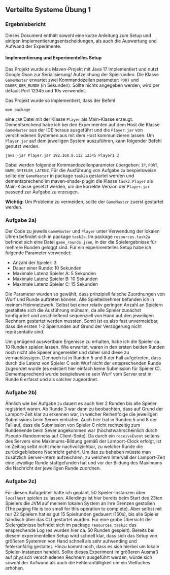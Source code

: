 ## Verteilte Systeme Übung 1
### Ergebnisbericht

Dieses Dokument enthält sowohl eine kurze Anleitung zum Setup und einigen
Implementierungsentscheidungen, als auch die Auswertung und Aufwand der Experimente.

#### Implementierung und Experimentelles Setup

Das Projekt wurde als Maven-Projekt mit Java 17 implementiert und nutzt Google Gson zur Serialisierung/ Aufzeichung
der Spielrunden. Die Klasse `GameMaster` erwartet zwei Kommandozeilen parameter: `PORT` und `DAUER_DER_RUNDE`
(in Sekunden). Sollte nichts angegeben werden, wird per default Port 12345 und 10s verwendet.

Das Projekt wurde so implementiert, dass  der Befehl
```console
mvn package
```
eine `JAR` Datei mit der Klasse `Player` als Main-Klasse erzeugt.
Dementsrechend habe ich bei den Experimenten auf dem Host die Klasse `GameMaster` aus der IDE heraus
ausgeführt und die `Player.jar` von verschiedenen Systemen aus mit dem Host kommunizieren lassen.
Um `Player.jar` auf dem jeweiligen System auszuführen, kann folgender Befehl genutzt werden.
```console
java -jar Player.jar 192.168.8.112 12345 Player1 3
```
Dabei werden folgender Kommandozeilenparameter übergeben: `IP`, `PORT`, `NAME`, `SPIELER_LATENZ`.
Für die Ausführung von Aufgabe `2a` bespielsweise sollte der `GameMaster` in package `task2a` 
gestartet werden und dementsprechend im maven-shade-plugin die Klasse `task2.Player` als 
Main-Klasse gesetzt werden, um die korrekte Version der `Player.jar` passend zur Aufgabe zu erzeugen.

__Wichtig:__ Um Probleme zu vermeiden, sollte der `GameMaster` zuerst gestartet werden.

### Aufgabe 2a)

Der Code zu jeweils `GameMaster` und `Player` unter Verwendung der lokalen Uhren befindet sich in
package `task2a`. Im package `resources.task2a` befindet sich eine Datei `game_rounds.json`, 
in der die Spielergebnisse für mehrere Runden geloggt sind. Für ein experimentelles Setup habe 
ich folgende Parameter verwendet:
- Anzahl der Spieler: 3
- Dauer einer Runde: 10 Sekunden
- Maximale Latenz Spieler A: 5 Sekunden
- Maximale Latenz Spieler B: 10 Sekunden
- Maximale Latenz Spieler C: 15 Sekunden

Die Parameter wurden so gewählt, dass prinzipiell falsche Zuordnungen von Wurf und Runde auftreten können.
Alle Spielteilnehmer befanden ich in meinem Heimnetzwerk. Selbst bei einer relativ geringen Anzahl an
Spielern gestaltete sich die Ausführung  mühsam, da alle Spieler zunächst konfiguriert und
anschließend sequenziell von Hand auf den jeweiligen Rechnern gestartet werden mussten. Somit
ist es also fast unvermeidbar, dass die ersten 1-2 Spielrunden auf Grund der Verzögerung
nicht repräsentativ sind.

Um genügend auswertbare Ergenisse zu erhalten, habe ich die Spieler ca. 10 Runden spielen lassen.
Wie erwartet, waren in den ersten beiden Runden noch nicht alle Spieler angemeldet und daher sind
diese zu vernachlässigen. Dennoch ist in Runden 5 und 8 der Fall aufgetreten, dass durch die Latenz
von Spieler C sein Wurf nicht der entsprechenden Runde zugeordet wurde (es existiert hier
einfach keine Submission für Spieler C). Dementsprechend wurde beispielsweise sein Wurf vom
Server erst in Runde 6 erfasst und als solcher zugeordnet.

### Aufgabe 2b)

Ähnlich wie bei Aufgabe `2a` dauert es auch hier 2 Runden bis alle Spieler registriert waren.
Ab Runde 3 war dann zu beobachten, dass auf Grund der Lamport-Zeit klar zu erkennen war, in welcher
Reihenfolge die jeweiligen Submissions beim Server eintrafen. Auch hier trat in Runden 5 und 8
der Fall auf, dass die Submission von Spieler C nicht rechtzeitig zum Rundenende beim Sever angekommen
war (höchstwahrscheinlich durch Pseudo-Randomness auf Client-Seite). Da durch ein `receiveEvent` seitens des Servers eine Maximums-Bildung gemäß der
Lamport-Clock erfolgt, ist im Zeitlog selbt nicht mehr nachvollziehbar, zu welcher
Runde die zurückgebliebene Nachricht gehört. Um das zu beheben müsste man zusätzlich
Server-intern aufzeichnen, zu welchem Intervall der Lamport-Zeit eine jeweilige Runde
stattgefunden hat und vor der Bildung des Maximums die Nachricht der jeweiligen Runde
zuordnen.

### Aufgabe 2c)

Für diesen Aufagebteil hatte ich geplant, 50 Spieler-Instanzen über `localhost` spielen
zu lassen. Allerdings ist hier bereits beim Start des 23ten Spielers die JVM auf meinem
lokalen System an ihre Grenzen gestoßen (The paging file is too small for this operation to complete).
Aber selbst mit nur 22 Spielern hat es gut 15 Spielrunden gedauert (150s), bis alle Spieler
händisch über das CLI gestartet wurden. Für eine grobe Übersicht der Sielergebnisse befindet
sich im package `resources.task2c` das ensprechende Log (es wurden hier ca. 50 Runden gespielt).
Bereits bei diesem experimentellen Setup wird schnell klar, dass sich das Setup von größeren
Systemen von Hand schnell als sehr aufwending und fehleranfällig gestaltet. Hinzu kommt noch,
dass es sich hierbei um lokale Spieler-Instanzen handelt. Sollte dieses Experiment im größeren
Ausmaß auf physisch verschiedenen Rechnern ausgeführt werden, würde sich sowohl der Aufwand als
auch die Fehleranfälligkeit um ein Vielfaches erhöhen.


